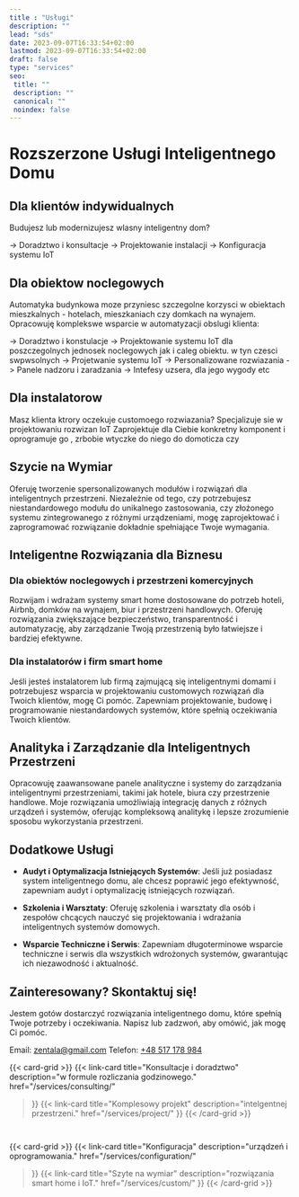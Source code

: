 ```yaml
---
title : "Usługi"
description: ""
lead: "sds"
date: 2023-09-07T16:33:54+02:00
lastmod: 2023-09-07T16:33:54+02:00
draft: false
type: "services"
seo:
 title: ""
 description: ""
 canonical: ""
 noindex: false
---
```



# Rozszerzone Usługi Inteligentnego Domu

## Dla klientów indywidualnych

Budujesz lub modernizujesz wlasny inteligentny dom?

-> Doradztwo i konsultacje
-> Projektowanie instalacji
-> Konfiguracja systemu IoT

## Dla obiektow noclegowych

Automatyka budynkowa moze przyniesc szczegolne korzysci w obiektach mieszkalnych - hotelach, mieszkaniach czy domkach na wynajem. Opracowuję komplekswe wsparcie w automatyzacji obslugi klienta:

-> Doradztwo i konstulacje
-> Projektowanie systemu IoT dla poszczegolnych jednosek noclegowych jak i caleg obiektu. w tyn czesci swpwsolnych
-> Projetwanie systemu IoT
-> Personalizowane rozwiazania
-> Panele nadzoru i zaradzania
-> Intefesy uzsera, dla jego wygody etc

## Dla instalatorow

Masz klienta ktrory oczekuje customoego rozwiazania?
Specjalizuje sie w projektowaniu rozwizan IoT
Zaprojektuje dla Ciebie konkretny komponent i oprogramuje go , zrbobie wtyczke do niego do domoticza czy


## Szycie na Wymiar

Oferuję tworzenie spersonalizowanych modułów i rozwiązań dla inteligentnych przestrzeni. Niezależnie od tego, czy potrzebujesz niestandardowego modułu do unikalnego zastosowania, czy złożonego systemu zintegrowanego z różnymi urządzeniami, mogę zaprojektować i zaprogramować rozwiązanie dokładnie spełniające Twoje wymagania.

## Inteligentne Rozwiązania dla Biznesu

### Dla obiektów noclegowych i przestrzeni komercyjnych
Rozwijam i wdrażam systemy smart home dostosowane do potrzeb hoteli, Airbnb, domków na wynajem, biur i przestrzeni handlowych. Oferuję rozwiązania zwiększające bezpieczeństwo, transparentność i automatyzację, aby zarządzanie Twoją przestrzenią było łatwiejsze i bardziej efektywne.

### Dla instalatorów i firm smart home
Jeśli jesteś instalatorem lub firmą zajmującą się inteligentnymi domami i potrzebujesz wsparcia w projektowaniu customowych rozwiązań dla Twoich klientów, mogę Ci pomóc. Zapewniam projektowanie, budowę i programowanie niestandardowych systemów, które spełnią oczekiwania Twoich klientów.

## Analityka i Zarządzanie dla Inteligentnych Przestrzeni

Opracowuję zaawansowane panele analityczne i systemy do zarządzania inteligentnymi przestrzeniami, takimi jak hotele, biura czy przestrzenie handlowe. Moje rozwiązania umożliwiają integrację danych z różnych urządzeń i systemów, oferując kompleksową analitykę i lepsze zrozumienie sposobu wykorzystania przestrzeni.

## Dodatkowe Usługi

- **Audyt i Optymalizacja Istniejących Systemów**: Jeśli już posiadasz system inteligentnego domu, ale chcesz poprawić jego efektywność, zapewniam audyt i optymalizację istniejących rozwiązań.

- **Szkolenia i Warsztaty**: Oferuję szkolenia i warsztaty dla osób i zespołów chcących nauczyć się projektowania i wdrażania inteligentnych systemów domowych.

- **Wsparcie Techniczne i Serwis**: Zapewniam długoterminowe wsparcie techniczne i serwis dla wszystkich wdrożonych systemów, gwarantując ich niezawodność i aktualność.

## Zainteresowany? Skontaktuj się!

Jestem gotów dostarczyć rozwiązania inteligentnego domu, które spełnią Twoje potrzeby i oczekiwania. Napisz lub zadzwoń, aby omówić, jak mogę Ci pomóc.

Email: [zentala@gmail.com](mailto:zentala@gmail.com)
Telefon: [+48 517 178 984](tel:+48517178984)


{{< card-grid >}}
  {{< link-card
    title="Konsultacje i doradztwo"
    description="w formule rozliczania godzinowego."
    href="/services/consulting/"
  >}}
  {{< link-card
    title="Komplesowy projekt"
    description="intelgentnej przestrzeni."
    href="/services/project/"
  >}}
{{< /card-grid >}}

<div style="height: 1em"></div>

{{< card-grid >}}
  {{< link-card
    title="Konfiguracja"
    description="urządzeń i oprogramowania."
    href="/services/configuration/"
  >}}
  {{< link-card
    title="Szyte na wymiar"
    description="rozwiązania smart home i IoT."
    href="/services/custom/"
  >}}
{{< /card-grid >}}

